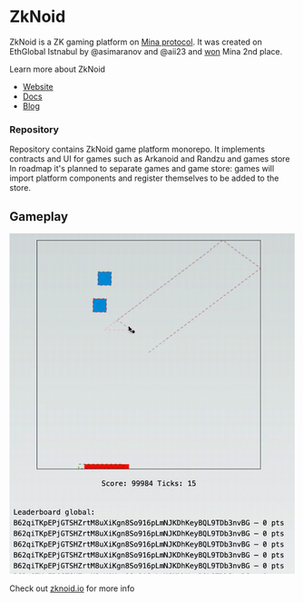 # ZkNoid

ZkNoid is a ZK gaming platform on [Mina protocol](https://minaprotocol.com/).
It was created on EthGlobal Istnabul by @asimaranov and @aii23 and [won](https://ethglobal.com/showcase/zknoid-nr5ef) Mina 2nd place.

Learn more about ZkNoid
- [Website](https://www.zknoid.io/)
- [Docs](https://docs.zknoid.io/)
- [Blog](https://zknoid.medium.com/)

### Repository

Repository contains ZkNoid game platform monorepo. 
It implements contracts and UI for games such as Arkanoid and Randzu and games store
In roadmap it's planned to separate games and game store: games will import platform components and register themselves to be added to the store.

## Gameplay

<img src="/img/zknoid_demo_debug_2.gif" height="600"/>

Check out [zknoid.io](https://www.zknoid.io/) for more info